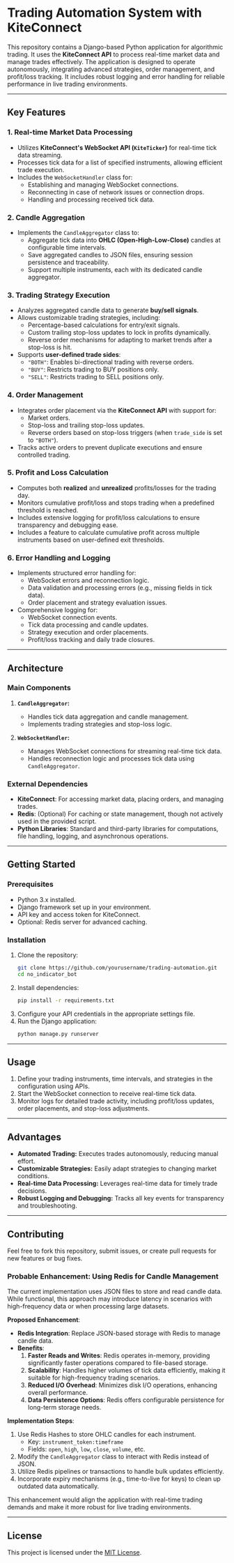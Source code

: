 # **Trading Automation System with KiteConnect**

This repository contains a Django-based Python application for algorithmic trading. It uses the **KiteConnect API** to process real-time market data and manage trades effectively. The application is designed to operate autonomously, integrating advanced strategies, order management, and profit/loss tracking. It includes robust logging and error handling for reliable performance in live trading environments.

---

## **Key Features**

### 1. **Real-time Market Data Processing**
- Utilizes **KiteConnect's WebSocket API (`KiteTicker`)** for real-time tick data streaming.
- Processes tick data for a list of specified instruments, allowing efficient trade execution.
- Includes the `WebSocketHandler` class for:
  - Establishing and managing WebSocket connections.
  - Reconnecting in case of network issues or connection drops.
  - Handling and processing received tick data.

### 2. **Candle Aggregation**
- Implements the `CandleAggregator` class to:
  - Aggregate tick data into **OHLC (Open-High-Low-Close)** candles at configurable time intervals.
  - Save aggregated candles to JSON files, ensuring session persistence and traceability.
  - Support multiple instruments, each with its dedicated candle aggregator.

### 3. **Trading Strategy Execution**
- Analyzes aggregated candle data to generate **buy/sell signals**.
- Allows customizable trading strategies, including:
  - Percentage-based calculations for entry/exit signals.
  - Custom trailing stop-loss updates to lock in profits dynamically.
  - Reverse order mechanisms for adapting to market trends after a stop-loss is hit.
- Supports **user-defined trade sides**:
  - `"BOTH"`: Enables bi-directional trading with reverse orders.
  - `"BUY"`: Restricts trading to BUY positions only.
  - `"SELL"`: Restricts trading to SELL positions only.

### 4. **Order Management**
- Integrates order placement via the **KiteConnect API** with support for:
  - Market orders.
  - Stop-loss and trailing stop-loss updates.
  - Reverse orders based on stop-loss triggers (when `trade_side` is set to `"BOTH"`).
- Tracks active orders to prevent duplicate executions and ensure controlled trading.

### 5. **Profit and Loss Calculation**
- Computes both **realized** and **unrealized** profits/losses for the trading day.
- Monitors cumulative profit/loss and stops trading when a predefined threshold is reached.
- Includes extensive logging for profit/loss calculations to ensure transparency and debugging ease.
- Includes a feature to calculate cumulative profit across multiple instruments based on user-defined exit thresholds.
  
### 6. **Error Handling and Logging**
- Implements structured error handling for:
  - WebSocket errors and reconnection logic.
  - Data validation and processing errors (e.g., missing fields in tick data).
  - Order placement and strategy evaluation issues.
- Comprehensive logging for:
  - WebSocket connection events.
  - Tick data processing and candle updates.
  - Strategy execution and order placements.
  - Profit/loss tracking and daily trade closures.

---

## **Architecture**

### **Main Components**
1. **`CandleAggregator`:**
   - Handles tick data aggregation and candle management.
   - Implements trading strategies and stop-loss logic.

2. **`WebSocketHandler`:**
   - Manages WebSocket connections for streaming real-time tick data.
   - Handles reconnection logic and processes tick data using `CandleAggregator`.

### **External Dependencies**
- **KiteConnect**: For accessing market data, placing orders, and managing trades.
- **Redis**: (Optional) For caching or state management, though not actively used in the provided script.
- **Python Libraries**: Standard and third-party libraries for computations, file handling, logging, and asynchronous operations.

---

## **Getting Started**

### **Prerequisites**
- Python 3.x installed.
- Django framework set up in your environment.
- API key and access token for KiteConnect.
- Optional: Redis server for advanced caching.

### **Installation**
1. Clone the repository:
   ```bash
   git clone https://github.com/yourusername/trading-automation.git
   cd no_indicator_bot
   ```
2. Install dependencies:
   ```bash
   pip install -r requirements.txt
   ```
3. Configure your API credentials in the appropriate settings file.
4. Run the Django application:
   ```bash
   python manage.py runserver
   ```

---

## **Usage**
1. Define your trading instruments, time intervals, and strategies in the configuration using APIs.
2. Start the WebSocket connection to receive real-time tick data.
3. Monitor logs for detailed trade activity, including profit/loss updates, order placements, and stop-loss adjustments.

---

## **Advantages**
- **Automated Trading:** Executes trades autonomously, reducing manual effort.
- **Customizable Strategies:** Easily adapt strategies to changing market conditions.
- **Real-time Data Processing:** Leverages real-time data for timely trade decisions.
- **Robust Logging and Debugging:** Tracks all key events for transparency and troubleshooting.

---

## **Contributing**
Feel free to fork this repository, submit issues, or create pull requests for new features or bug fixes.

### **Probable Enhancement: Using Redis for Candle Management**
The current implementation uses JSON files to store and read candle data. While functional, this approach may introduce latency in scenarios with high-frequency data or when processing large datasets. 

**Proposed Enhancement**:
- **Redis Integration**: Replace JSON-based storage with Redis to manage candle data.
- **Benefits**:
  1. **Faster Reads and Writes**: Redis operates in-memory, providing significantly faster operations compared to file-based storage.
  2. **Scalability**: Handles higher volumes of tick data efficiently, making it suitable for high-frequency trading scenarios.
  3. **Reduced I/O Overhead**: Minimizes disk I/O operations, enhancing overall performance.
  4. **Data Persistence Options**: Redis offers configurable persistence for long-term storage needs.
  
**Implementation Steps**:
1. Use Redis Hashes to store OHLC candles for each instrument.
   - Key: `instrument_token:timeframe`
   - Fields: `open`, `high`, `low`, `close`, `volume`, etc.
2. Modify the `CandleAggregator` class to interact with Redis instead of JSON.
3. Utilize Redis pipelines or transactions to handle bulk updates efficiently.
4. Incorporate expiry mechanisms (e.g., time-to-live for keys) to clean up outdated data automatically.

This enhancement would align the application with real-time trading demands and make it more robust for live trading environments.

---
## **License**
This project is licensed under the [MIT License](LICENSE).
